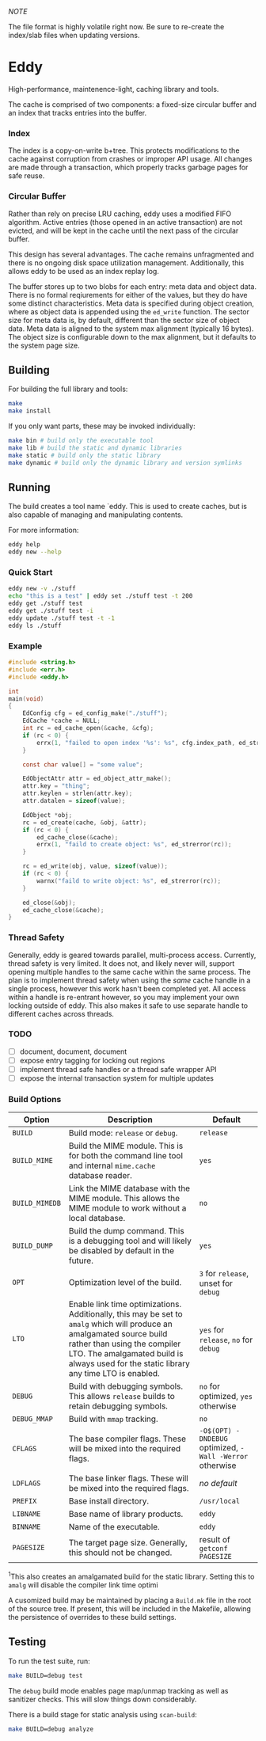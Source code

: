 *NOTE*

The file format is highly volatile right now. Be sure to re-create the index/slab
files when updating versions.

# Eddy

High-performance, maintenence-light, caching library and tools.

The cache is comprised of two components: a fixed-size circular buffer and an
index that tracks entries into the buffer.

### Index

The index is a copy-on-write b+tree. This protects modifications to the cache
against corruption from crashes or improper API usage. All changes are made
through a transaction, which properly tracks garbage pages for safe reuse.

### Circular Buffer

Rather than rely on precise LRU caching, eddy uses a modified FIFO algorithm.
Active entries (those opened in an active transaction) are not evicted, and
will be kept in the cache until the next pass of the circular buffer.

This design has several advantages. The cache remains unfragmented and there is
no ongoing disk space utilization management. Additionally, this allows eddy to
be used as an index replay log.

The buffer stores up to two blobs for each entry: meta data and object data.
There is no formal reqiurements for either of the values, but they do have some
distinct characteristics. Meta data is specified during object creation, where as
object data is appended using the `ed_write` function. The sector size for meta
data is, by default, different than the sector size of object data. Meta data is
aligned to the system max alignment (typically 16 bytes). The object size is
configurable down to the max alignment, but it defaults to the system page size.

## Building

For building the full library and tools:

```bash
make
make install
```
    
If you only want parts, these may be invoked individually:

```bash
make bin # build only the executable tool
make lib # build the static and dynamic libraries
make static # build only the static library
make dynamic # build only the dynamic library and version symlinks
```

## Running

The build creates a tool name `eddy. This is used to create caches, but is also capable
of managing and manipulating contents.

For more information:

```bash
eddy help
eddy new --help
```

### Quick Start

```bash
eddy new -v ./stuff
echo "this is a test" | eddy set ./stuff test -t 200
eddy get ./stuff test
eddy get ./stuff test -i
eddy update ./stuff test -t -1
eddy ls ./stuff
```

### Example

```C
#include <string.h>
#include <err.h>
#include <eddy.h>

int
main(void)
{
	EdConfig cfg = ed_config_make("./stuff");
	EdCache *cache = NULL;
	int rc = ed_cache_open(&cache, &cfg);
	if (rc < 0) {
		errx(1, "failed to open index '%s': %s", cfg.index_path, ed_strerror(rc));
	}

	const char value[] = "some value";

	EdObjectAttr attr = ed_object_attr_make();
	attr.key = "thing";
	attr.keylen = strlen(attr.key);
	attr.datalen = sizeof(value);

	EdObject *obj;
	rc = ed_create(cache, &obj, &attr);
	if (rc < 0) {
		ed_cache_close(&cache);
		errx(1, "faild to create object: %s", ed_strerror(rc));
	}

	rc = ed_write(obj, value, sizeof(value));
	if (rc < 0) {
		warnx("faild to write object: %s", ed_strerror(rc));
	}

	ed_close(&obj);
	ed_cache_close(&cache);
}
```

### Thread Safety

Generally, eddy is geared towards parallel, multi-process access. Currently,
thread safety is very limited. It does not, and likely never will, support
opening multiple handles to the same cache within the same process. The plan
is to implement thread safety when using the _same_ cache handle in a single
process, however this work hasn't been completed yet. All access within a
handle is re-entrant however, so you may implement your own locking outside
of eddy. This also makes it safe to use separate handle to different caches
across threads.

### TODO
- [ ] document, document, document
- [ ] expose entry tagging for locking out regions
- [ ] implement thread safe handles or a thread safe wrapper API
- [ ] expose the internal transaction system for multiple updates

### Build Options

| Option | Description | Default |
| --- | --- | --- |
| `BUILD` | Build mode: `release` or `debug`. | `release` |
| `BUILD_MIME` | Build the MIME module. This is for both the command line tool and internal `mime.cache` database reader. | `yes` |
| `BUILD_MIMEDB` | Link the MIME database with the MIME module. This allows the MIME module to work without a local database. | `no` |
| `BUILD_DUMP` | Build the dump command. This is a debugging tool and will likely be disabled by default in the future. | `yes` |
| `OPT` | Optimization level of the build. | `3` for `release`, unset for `debug` |
| `LTO` | Enable link time optimizations. Additionally, this may be set to `amalg` which will produce an amalgamated source build rather than using the compiler LTO. The amalgamated build is always used for the static library any time LTO is enabled. | `yes` for `release`, `no` for `debug` |
| `DEBUG` | Build with debugging symbols. This allows `release` builds to retain debugging symbols. | `no` for optimized, `yes` otherwise |
| `DEBUG_MMAP` | Build with `mmap` tracking. | `no` |
| `CFLAGS` | The base compiler flags. These will be mixed into the required flags. | `-O$(OPT) -DNDEBUG` optimized, `-Wall -Werror` otherwise |
| `LDFLAGS` | The base linker flags. These will be mixed into the required flags.  | _no default_ |
| `PREFIX` | Base install directory. | `/usr/local` |
| `LIBNAME` | Base name of library products. | `eddy` |
| `BINNAME` | Name of the executable. | `eddy` |
| `PAGESIZE` | The target page size. Generally, this should not be changed. | result of `getconf PAGESIZE` |

<sup>1</sup>This also creates an amalgamated build for the static library.
Setting this to `amalg` will disable the compiler link time optimi

A cusomized build may be maintained by placing a `Build.mk` file in the
root of the source tree. If present, this will be included in the Makefile,
allowing the persistence of overrides to these build settings.

## Testing

To run the test suite, run:

```bash
make BUILD=debug test
```

The `debug` build mode enables page map/unmap tracking as well as sanitizer
checks. This will slow things down considerably.

There is a build stage for static analysis using `scan-build`:

```bash
make BUILD=debug analyze
```
